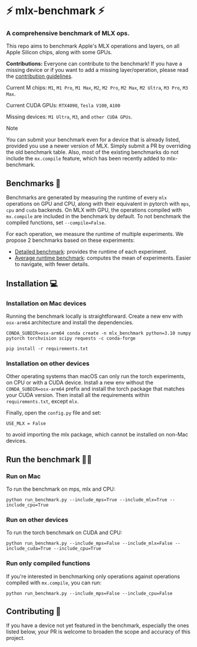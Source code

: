 # ⚡️ mlx-benchmark ⚡️
### A comprehensive benchmark of MLX ops.

This repo aims to benchmark Apple's MLX operations and layers, on all Apple Silicon chips, along with some GPUs.

**Contributions:** Everyone can contribute to the benchmark! If you have a missing device or if you want to add a missing layer/operation, please read the [contribution guidelines](CONTRIBUTING.md).

Current M chips: `M1`, `M1 Pro`, `M1 Max`, `M2`, `M2 Pro`, `M2 Max`, `M2 Ultra`, `M3 Pro`, `M3 Max`.

Current CUDA GPUs: `RTX4090`, `Tesla V100`, `A100`

Missing devices: `M1 Ultra`, `M3`, and `other CUDA GPUs`.

> [!NOTE]
> You can submit your benchmark even for a device that is already listed, provided you use a newer version of MLX. Simply submit a PR by overriding the old benchmark table. Also, most of the existing benchmarks do not include the `mx.compile` feature, which has been recently added to mlx-benchmark.

## Benchmarks 🧪

Benchmarks are generated by measuring the runtime of every `mlx` operations on GPU and CPU, along with their equivalent in pytorch with `mps`, `cpu` and `cuda` backends. On MLX with GPU, the operations compiled with `mx.compile` are included in the benchmark by default. To not benchmark the compiled functions, set `--compile=False`. 

For each operation, we measure the runtime of multiple experiments. We propose 2 benchmarks based on these experiments:

* [Detailed benchmark](benchmarks/detailed_benchmark.md): provides the runtime of each experiment. 
* [Average runtime benchmark](benchmarks/average_benchmark.md): computes the mean of experiments. Easier to navigate, with fewer details.


## Installation 💻


### Installation on Mac devices

Running the benchmark locally is straightforward. Create a new env with `osx-arm64` architecture and install the dependencies.

```shell
CONDA_SUBDIR=osx-arm64 conda create -n mlx_benchmark python=3.10 numpy pytorch torchvision scipy requests -c conda-forge

pip install -r requirements.txt
```


### Installation on other devices
Other operating systems than macOS can only run the torch experiments, on CPU or with a CUDA device. Install a new env without the `CONDA_SUBDIR=osx-arm64` prefix and install the torch package that matches your CUDA version. Then install all the requirements within `requirements.txt`, except `mlx`.

Finally, open the `config.py` file and set:
```
USE_MLX = False
```
to avoid importing the mlx package, which cannot be installed on non-Mac devices.

## Run the benchmark 🧑‍💻

### Run on Mac

To run the benchmark on mps, mlx and CPU:

```shell
python run_benchmark.py --include_mps=True --include_mlx=True --include_cpu=True
```


### Run on other devices

To run the torch benchmark on CUDA and CPU:

```shell
python run_benchmark.py --include_mps=False --include_mlx=False --include_cuda=True --include_cpu=True
```

### Run only compiled functions

If you're interested in benchmarking only operations against operations compiled with `mx.compile`, you can run:

```shell
python run_benchmark.py --include_mps=False --include_cpu=False
```

## Contributing 🚀

If you have a device not yet featured in the benchmark, especially the ones listed below, your PR is welcome to broaden the scope and accuracy of this project.
